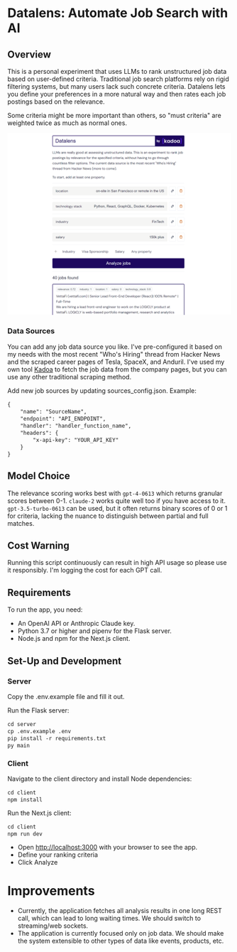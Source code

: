 # Datalens: Automate Job Search with AI

## Overview

This is a personal experiment that uses LLMs to rank unstructured job data based on user-defined criteria. 
Traditional job search platforms rely on rigid filtering systems, but many users lack such concrete criteria.
Datalens lets you define your preferences in a more natural way and then rates each job postings based on the relevance.

Some criteria might be more important than others, so "must criteria" are weighted twice as much as normal ones.

![Datalens Preview](https://github.com/AdrianKrebs/datalens/blob/master/client/public/preview.png)

### Data Sources
You can add any job data source you like. 
I've pre-configured it based on my needs with the most recent "Who's Hiring" thread from Hacker News and the scraped career pages of Tesla, SpaceX, and Anduril.
I've used my own tool [Kadoa](https://kadoa.com) to fetch the job data from the company pages, but you can use any other traditional scraping method.

Add new job sources by updating sources_config.json. Example:
```
{
    "name": "SourceName",
    "endpoint": "API_ENDPOINT",
    "handler": "handler_function_name",
    "headers": {
        "x-api-key": "YOUR_API_KEY"
    }
}
```

## Model Choice
The relevance scoring works best with `gpt-4-0613` which returns granular scores between 0-1. `claude-2` works quite well too if you have access to it.
 `gpt-3.5-turbo-0613` can be used, but it often returns binary scores of 0 or 1 for criteria, lacking the nuance to distinguish between partial and full matches. 


## Cost Warning
Running this script continuously can result in high API usage so please use it responsibly. 
I'm logging the cost for each GPT call.



## Requirements

To run the app, you need:

- An OpenAI API or Anthropic Claude key.
- Python 3.7 or higher and pipenv for the Flask server.
- Node.js and npm for the Next.js client.

## Set-Up and Development

### Server

Copy the .env.example file and fill it out.

Run the Flask server:

```
cd server
cp .env.example .env
pip install -r requirements.txt
py main
```


### Client

Navigate to the client directory and install Node dependencies:

```
cd client
npm install
```

Run the Next.js client:

```
cd client
npm run dev
```

- Open [http://localhost:3000](http://localhost:3000) with your browser to see the app.
- Define your ranking criteria
- Click Analyze

# Improvements
- Currently, the application fetches all analysis results in one long REST call, which can lead to long waiting times. We should switch to streaming/web sockets.
- The application is currently focused only on job data. We should make the system extensible to other types of data like events, products, etc.
